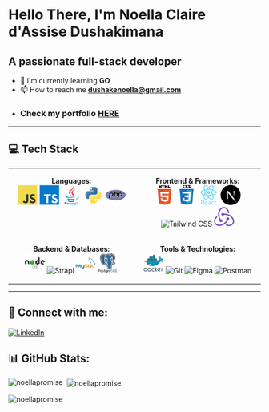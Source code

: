# Hello There, I'm Noella Claire d'Assise Dushakimana

## A passionate full-stack developer

- 🌱 I'm currently learning **GO**
- 📫 How to reach me **dushakenoella@gmail.com**
- ### Check my portfolio [HERE](https://devsportifolio.netlify.app/)

---

## 💻 Tech Stack

<div align="center">

<table cellspacing="0" cellpadding="10" style="border: none; width: 100%;">
<tr style="border: none;">
<td width="50%" align="center" valign="top" style="border: none;">

**Languages:**  
<img src="https://raw.githubusercontent.com/devicons/devicon/master/icons/javascript/javascript-original.svg" alt="JavaScript" width="40" height="40"/> 
<img src="https://raw.githubusercontent.com/devicons/devicon/master/icons/typescript/typescript-original.svg" alt="TypeScript" width="40" height="40"/> 
<img src="https://raw.githubusercontent.com/devicons/devicon/master/icons/java/java-original.svg" alt="Java" width="40" height="40"/> 
<img src="https://raw.githubusercontent.com/devicons/devicon/master/icons/python/python-original.svg" alt="Python" width="40" height="40"/> 
<img src="https://raw.githubusercontent.com/devicons/devicon/master/icons/php/php-original.svg" alt="PHP" width="40" height="40"/>

</td>
<td width="50%" align="center" valign="top" style="border: none;">

**Frontend & Frameworks:**  
<img src="https://raw.githubusercontent.com/devicons/devicon/master/icons/html5/html5-original-wordmark.svg" alt="HTML5" width="40" height="40"/> 
<img src="https://raw.githubusercontent.com/devicons/devicon/master/icons/css3/css3-original-wordmark.svg" alt="CSS3" width="40" height="40"/> 
<img src="https://raw.githubusercontent.com/devicons/devicon/master/icons/react/react-original-wordmark.svg" alt="React" width="40" height="40"/> 
<img src="https://raw.githubusercontent.com/devicons/devicon/master/icons/nextjs/nextjs-original.svg" alt="Next.js" width="40" height="40"/> 
<img src="https://www.vectorlogo.zone/logos/tailwindcss/tailwindcss-icon.svg" alt="Tailwind CSS" width="40" height="40"/> 
<img src="https://raw.githubusercontent.com/devicons/devicon/master/icons/redux/redux-original.svg" alt="Redux" width="40" height="40"/>

</td>
</tr>
<tr style="border: none;">
<td width="50%" align="center" valign="top" style="border: none;">

**Backend & Databases:**  
<img src="https://raw.githubusercontent.com/devicons/devicon/master/icons/nodejs/nodejs-original-wordmark.svg" alt="Node.js" width="40" height="40"/> 
<img src="https://raw.githubusercontent.com/devicons/devicon/master/icons/strapi/strapi-original.svg" alt="Strapi" width="40" height="40"/> 
<img src="https://raw.githubusercontent.com/devicons/devicon/master/icons/mysql/mysql-original-wordmark.svg" alt="MySQL" width="40" height="40"/> 
<img src="https://raw.githubusercontent.com/devicons/devicon/master/icons/postgresql/postgresql-original-wordmark.svg" alt="PostgreSQL" width="40" height="40"/>

</td>
<td width="50%" align="center" valign="top" style="border: none;">

**Tools & Technologies:**  
<img src="https://raw.githubusercontent.com/devicons/devicon/master/icons/docker/docker-original-wordmark.svg" alt="Docker" width="40" height="40"/> 
<img src="https://www.vectorlogo.zone/logos/git-scm/git-scm-icon.svg" alt="Git" width="40" height="40"/> 
<img src="https://www.vectorlogo.zone/logos/figma/figma-icon.svg" alt="Figma" width="40" height="40"/> 
<img src="https://www.vectorlogo.zone/logos/getpostman/getpostman-icon.svg" alt="Postman" width="40" height="40"/>

</td>
</tr>
</table>

</div>

---

## 🤝 Connect with me:
<p align="left">
  <a href="https://linkedin.com/in/noella-claire-d-assise-dushakimana-b4a453235/" target="blank">
    <img align="center" src="https://raw.githubusercontent.com/rahuldkjain/github-profile-readme-generator/master/src/images/icons/Social/linked-in-alt.svg" alt="LinkedIn" height="30" width="40" />
  </a>
</p>

## 📊 GitHub Stats:
<p>
  <img align="left" src="https://github-readme-stats.vercel.app/api/top-langs?username=noellapromise&show_icons=true&locale=en&layout=compact" alt="noellapromise" />
</p>

<p>&nbsp;
  <img align="center" src="https://github-readme-stats.vercel.app/api?username=noellapromise&show_icons=true&locale=en" alt="noellapromise" />
</p>

<p>
  <img align="center" src="https://github-readme-streak-stats.herokuapp.com/?user=noellapromise&" alt="noellapromise" />
</p>
